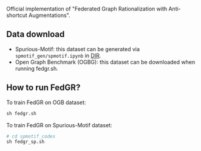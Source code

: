 Official implementation of "Federated Graph Rationalization with Anti-shortcut Augmentations".

## Data download
- Spurious-Motif: this dataset can be generated via `spmotif_gen/spmotif.ipynb` in [DIR](https://github.com/Wuyxin/DIR-GNN/tree/main). 
- Open Graph Benchmark (OGBG): this dataset can be downloaded when running fedgr.sh.


## How to run FedGR?

To train FedGR on OGB dataset:

```python
sh fedgr.sh
```

To train FedGR on Spurious-Motif dataset:

```python
# cd spmotif_codes
sh fedgr_sp.sh
```



